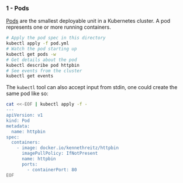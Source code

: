 ### 1 - Pods

[Pods](https://kubernetes.io/docs/concepts/workloads/pods/) are the smallest deployable unit in a Kubernetes cluster. A pod represents one or more running containers.

```bash
# Apply the pod spec in this directory
kubectl apply -f pod.yml
# Watch the pod starting up
kubectl get pods -w
# Get details about the pod
kubectl describe pod httpbin
# See events from the cluster
kubectl get events
```

The `kubectl` tool can also accept input from stdin, one could create the same pod like so:

```bash
cat <<-EOF | kubectl apply -f -
---
apiVersion: v1
kind: Pod
metadata:
  name: httpbin
spec:
  containers:
    - image: docker.io/kennethreitz/httpbin
      imagePullPolicy: IfNotPresent
      name: httpbin
      ports:
        - containerPort: 80
EOF
```
